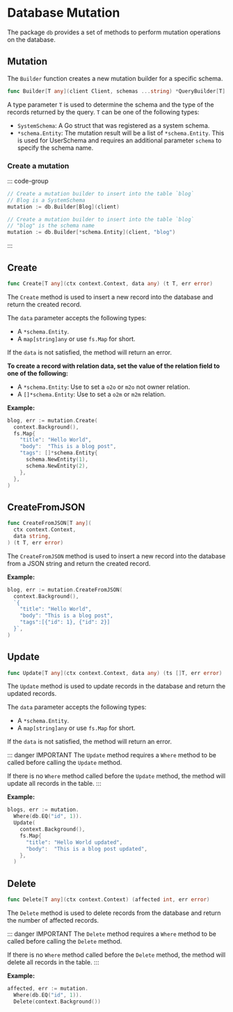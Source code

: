 # Database Mutation

The package `db` provides a set of methods to perform mutation operations on the database.

## Mutation

The `Builder` function creates a new mutation builder for a specific schema.

```go
func Builder[T any](client Client, schemas ...string) *QueryBuilder[T]
```

A type parameter `T` is used to determine the schema and the type of the records returned by the query. `T` can be one of the following types:

- `SystemSchema`: A Go struct that was registered as a system schema.
- `*schema.Entity`: The mutation result will be a list of `*schema.Entity`. This is used for UserSchema and requires an additional parameter `schema` to specify the schema name.

### Create a mutation

::: code-group

```go [SystemSchema]
// Create a mutation builder to insert into the table `blog`
// Blog is a SystemSchema
mutation := db.Builder[Blog](client)
```

```go [UserSchema]
// Create a mutation builder to insert into the table `blog`
// "blog" is the schema name
mutation := db.Builder[*schema.Entity](client, "blog")
```

:::

## Create

```go
func Create[T any](ctx context.Context, data any) (t T, err error)
```

The `Create` method is used to insert a new record into the database and return the created record.

The `data` parameter accepts the following types:

- A `*schema.Entity`.
- A `map[string]any` or use `fs.Map` for short.

If the `data` is not satisfied, the method will return an error.

**To create a record with relation data, set the value of the relation field to one of the following:**

- A `*schema.Entity`: Use to set a `o2o` or `m2o` not owner relation.
- A `[]*schema.Entity`: Use to set a `o2m` or `m2m` relation.

**Example:**

```go
blog, err := mutation.Create(
  context.Background(),
  fs.Map{
    "title": "Hello World",
    "body":  "This is a blog post",
    "tags": []*schema.Entity{
      schema.NewEntity(1),
      schema.NewEntity(2),
    },
  },
)
```

## CreateFromJSON

```go
func CreateFromJSON[T any](
  ctx context.Context,
  data string,
) (t T, err error)
```

The `CreateFromJSON` method is used to insert a new record into the database from a JSON string and return the created record.

**Example:**

```go
blog, err := mutation.CreateFromJSON(
  context.Background(),
  `{
    "title": "Hello World",
    "body": "This is a blog post",
    "tags":[{"id": 1}, {"id": 2}]
  }`,
)
```

## Update

```go
func Update[T any](ctx context.Context, data any) (ts []T, err error)
```

The `Update` method is used to update records in the database and return the updated records.

The `data` parameter accepts the following types:

- A `*schema.Entity`.
- A `map[string]any` or use `fs.Map` for short.

If the `data` is not satisfied, the method will return an error.

::: danger IMPORTANT
The `Update` method requires a `Where` method to be called before calling the `Update` method.

If there is no `Where` method called before the `Update` method, the method will update all records in the table.
:::

**Example:**

```go
blogs, err := mutation.
  Where(db.EQ("id", 1)).
  Update(
    context.Background(),
    fs.Map{
      "title": "Hello World updated",
      "body":  "This is a blog post updated",
    },
  )
```

## Delete

```go
func Delete[T any](ctx context.Context) (affected int, err error)
```

The `Delete` method is used to delete records from the database and return the number of affected records.

::: danger IMPORTANT
The `Delete` method requires a `Where` method to be called before calling the `Delete` method.

If there is no `Where` method called before the `Delete` method, the method will delete all records in the table.
:::

**Example:**

```go
affected, err := mutation.
  Where(db.EQ("id", 1)).
  Delete(context.Background())
```
